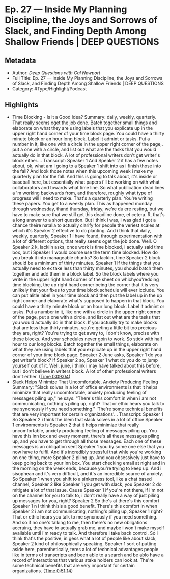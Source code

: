 # Ep. 27 —  Inside My Planning Discipline, the Joys and Sorrows of Slack, and Finding Depth Among Shallow Friends | DEEP QUESTIONS

## Metadata

* Author: *Deep Questions with Cal Newport*
* Full Title: Ep. 27 —  Inside My Planning Discipline, the Joys and Sorrows of Slack, and Finding Depth Among Shallow Friends | DEEP QUESTIONS
* Category: #Type/Highlight/Podcast

## Highlights

* Time Blocking - Is it a Good Idea?
  Summary:
  daily, weekly, quarterly. That really seems oget the job done. Batch together small things and elaborate on what they are using labels that you explicate up in the upper right hand corner of your time block page. You could have a thirty minute block or an hour long block. Label it admint or tasks. Put a number in it, like one with a circle in the upper right corner of the page,. put a one with a circle, and list out what are the tasks that you would actually do in that block. A lot of professional writers don't get writer's block either....
  Transcript:
  Speaker 1
  And
  Speaker 2
  it has a few notes about, ok, what am i going to a
  Speaker 1
  shift into as i finish those into the fall? And look those notes when this upcoming week i make my quarterly plan for the fall. And this is going to talk about, it's inside or baseball here, but essentially what papers i'll be working on with what collaborators and towards what time line. So what publication dead lines a 'm working backwards from, and therefore, roughly what type of progress will i need to make. That's a quarterly plan. You're writing these papers. You get to a weekly plan. This as happened monday through wednesday, thand thursday, friday, we're du ere resting, but we have to make sure that we still get this deadline done, et cetera. R, that's a long answer to a short question. But i think i was, i was glad i got a chance theire natalia to actually clarify for people the veriest scales at which it's
  Speaker 2
  effective to do planting. And i think that daily, weekly, quarterly,
  Speaker 1
  i have found, through experimentation with a lot of different options, that really seems oget the job done. Well. O
  Speaker 2
  k, lacklin asks, once work is time blocked, i actually said time box, but i
  Speaker 1
  would course use the term time blocked. How do you break it into manageable chunks? So lacklin, time
  Speaker 2
  block should be a minimum of thirty minutes.
  Speaker 1
  If the things that you actually need to ex take less than thirty minutes, you should batch them together and add them in a block label. So the block labels where you write in the upper right hand corner of the sheet on whichyou'redoing time blocking, the up right hand corner being the corner that it is very unlikely that your fixes to your time block schedule will ever icclude. You can put alitle label in your time block and then put the label up in the up right corner and elaborate what's supposed to happen in that block. You could have a thirty minute block or an hour long block. Label it admint or tasks. Put a number in it, like one with a circle in the upper right corner of the page, put a one with a circle, and list out what are the tasks that you would actually do in that block. If you actually try to make blocks that are less than thirty minutes, you're geting a little bit too precious they are, right? You're trying to get away to, i don't know, precise with these blocks. And your schedules never goin to work. So stick with half hour to our long blocks. Batch together the small things, elaborate on what they are using labels that you explicate up in the upper right hand corner of your time block page.
  Speaker 2
  June asks,
  Speaker 1
  do you get writer's block? If
  Speaker 2
  so,
  Speaker 1
  what do you do to jump yourself out of it. Well, june, i think i may have talked about this before, but i don't believe in writers block. A lot of other professional writers don't either. ([Time 0:09:04](https://share.snipd.com/snip/8fb66dbc-9b9e-4cc0-8ab9-285ef6bfcab8))
* Slack Helps Minimize That Uncomfortable, Anxiety Producing Feeling
  Summary:
  "Slack solves in a lot of office environments is that it helps minimize that really uncomfortable, anxiety producing feeling of messages piling up," he says. "There's this comfort in when i am not communicating, nothing's piling up, right? That or ethic hears you talk to me syncnously if you need something." 'The're some technical benefits that are very important for certain organizations'...
  Transcript:
  Speaker 1
  So
  Speaker 2
  i think the blem that slack solves in a lot of office
  Speaker 1
  environments is
  Speaker 2
  that it helps minimize that really uncomfortable, anxiety producing feeling of messages piling up. You have this inn box and every moment, there's all these messages piling up, and you have to get through all those messages. Each one of these messages is an obligation sent
  Speaker 1
  you by some one else that you now have to fulfil. And it's incredibly stressful that whle you're working on one thing, more
  Speaker 2
  piling up. And you obsessively just have to keep going back to your inn box. You start checking email at night and in the morning on the week ends, because you're trying to keep up. And i sisophean and it's very difficult, and it's an incredible source of anxiety. So
  Speaker 1
  when you shift to a sinkerness tool, like a chat based channel,
  Speaker 2
  like
  Speaker 1
  you get with slack, you
  Speaker 2
  do mitigate a lot of that issue. Cause
  Speaker 1
  if you're not there, if i'm not on the channel for you to talk to, i don't really have a way of just piling up messages for you, right?
  Speaker 2
  So the's at there's this comfort
  Speaker 1
  n i think thisis a good benefit. There's this comfort in when
  Speaker 2
  i am not communicating, nothing's piling up,
  Speaker 1
  right? That or ethic hears you talk to me syncnously if you need something. And so if no one's talking to me, then there's no new obligations accruing, they have to actually grab me, and maybe i won't make myself available until i'm ready to talk. And therefore i take back control. So i think that's the positive, in gess what a lot of people like about slack,
  Speaker 2
  kind of philosophically speaking,
  Speaker 1
  sort of putting aside here, parenthetically, teres a lot of technical advantages people like in terms of transcripts and been able to a search and be ablo have a record of interactions that various stake holders can look at. The're some technical benefits that are very important for certain organizations. ([Time 0:51:14](https://share.snipd.com/snip/1f140cc4-7e13-446f-98ba-713964a953c0))
